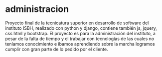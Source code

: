 # administracion
Proyecto final de la tecnicatura superior en desarrollo de software del instituto ISBH, realizado con python y django, contiene también js, jquery, css html y bootstrap.
El proyecto es para la administración del instituto, a pesar de la falta de tiempo y el trabajar con tecnologías de las cuales no teníamos conocimiento e íbamos aprendiendo sobre la marcha logramos cumplir con gran parte de lo pedido por el cliente.
